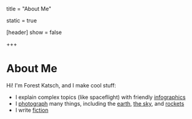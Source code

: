 
title = "About Me"

static = true

[header]
show = false

+++

# About Me

Hi! I'm Forest Katsch, and I make cool stuff:

* I explain complex topics (like spaceflight) with friendly [infographics](/infographics)
* I [photograph](/photos) many things, including the [earth](/photos/landscapes), [the sky](/photos/sky), and [rockets](/photos/rockets)
* I write [fiction](/stories)
